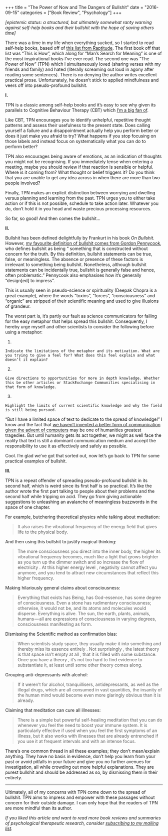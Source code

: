 +++
title = "The Power of Now and The Dangers of Bullshit"
date = "2016-09-15"
categories = ["Book Review", "Psychology"]
+++



*\[epistemic status: a structured, but ultimately somewhat ranty warning against self-help books and their bullshit with the hope of saving others time\]*

There was a time in my life when everything sucked, so I started to read self-help books, based off of [this list from Raptitude](http://www.raptitude.com/2013/02/five-self-help-books-that-actually-helped/). The first book off that list was “This is How”, which along for “Man’s Search for Meaning” is one of the most inspirational books I’ve ever read. The second one was “The Power of Now” (TPN) which I simultaneously loved (sharing verses with my friends and family) and hated (literally screaming out loud in agony after reading some sentences). There is no denying the author writes excellent practical prose. Unfortunately, he doesn’t stick to applied mindfulness and veers off into pseudo-profound bullshit.

**I.**

TPN is a classic among self-help books and it’s easy to see why given its parallels to Cognitive Behaviour Therapy (CBT) which [I’m a big fan of](https://medium.com/@seanaubin/debugging-your-thoughts-with-mind-maps-94aeecd2821d#.96p14ixwy).

Like CBT, TPN encourages you to identify unhelpful, repetitive thought patterns and assess their usefulness to the present state. Does calling yourself a failure and a disappointment actually help you perform better or does it just make you afraid to try? What happens if you stop focusing on those labels and instead focus on systematically what you can do to perform better?

TPN also encourages being aware of emotions, as an indication of thoughts you might not be recognising. If you immediately tense when entering a meeting, maybe you should review if that reaction is sensible or helpful. Where is it coming from? What thought or belief triggers it? Do you think that you are unable to get any idea across in when there are more than two people involved?

Finally, TPN makes an explicit distinction between worrying and dwelling versus planning and learning from the past. TPN urges you to either take action or if this is not possible, schedule to take action later. Whatever you do, don’t hold it in you head and waste precious processing resources.

So far, so good! And then comes the bullshit…

**II.**

Bullshit has been defined delightfully by Frankurt in his book *On Bullshit*. However, [my favourite definition of bullshit comes from Gordon Pennycook](http://journal.sjdm.org/15/15923ac/jdm15923acr.pdf), who defines bullshit as being “ something that is constructed without concern for the truth. By this definition, bullshit statements can be true, false, or meaningless. The absence or presence of these factors is irrelevant to something being bullshit. Nonetheless, although bullshit statements can be incidentally true, bullshit is generally false and hence, often problematic.” Pennycook also emphasises how it’s generally “design\[ed\] to impress”.

This is usually seen in pseudo-science or spirituality (Deepak Chopra is a great example), where the words “toxins”, “forces”, “consciousness” and “organic” are stripped of their scientific meaning and used to give illusions of grandeur.

The worst part is, it’s partly our fault as science communicators for falling for the easy metaphor that helps spread this bullshit. Consequently, I hereby urge myself and other scientists to consider the following before using a metaphor:

1.  

    Indicate the limitations of the metaphor and its motivation. What are you trying to give a feel for? What does this feel explain and what doesn’t it explain?
2.  

    Give directions to opportunities for more in depth knowledge. Whether this be other articles or StackExchange Communities specialising in that form of knowledge.
3.  

    Highlight the limits of current scientific knowledge and why the field is still being pursued.
    

“But I have a limited space of text to dedicate to the spread of knowledge!” I know and the fact that [we haven’t invented a better form of communication given the advent of computers](https://medium.com/@seanaubin/mind-maps-for-augmented-thinking-communication-24a7d949388d#.673ghom5w) may be one of humanities greatest tragedies. But until humanity gets its act together, we might as well face the reality that text is still a dominant communication medium and accept the responsibility to use it as effectively and safely as possible.

Cool. I’m glad we’ve got that sorted out, now let’s go back to TPN for some practical examples of bullshit.

**III.**

TPN is a repeat offender of spreading pseudo-profound bullshit in its second half, which is weird since its first half is so practical. It’s like the author wrote the first part talking to people about their problems and the second half while tripping on acid. They go from giving actionable suggestions to unleashing an avalanche of meaningless buzzwords in the space of one chapter.

For example, butchering theoretical physics while talking about meditation:

> It also raises the vibrational frequency of the energy field that gives life to the physical body.

And then using this bullshit to justify magical thinking:

> The more consciousness you direct into the inner body, the higher its vibrational frequency becomes, much like a light that grows brighter as you turn up the dimmer switch and so increase the flow of electricity . At this higher energy level , negativity cannot affect you anymore, and you tend to attract new circumstances that reflect this higher frequency.

Making hilariously general claims about consciousness:

> Everything that exists has Being, has God-essence, has some degree
> of consciousness. Even a stone has rudimentary consciousness;
> otherwise, it would not be, and its atoms and molecules would
> disperse. Everything is alive. The sun, the earth, plants, animals,
> humans — all are expressions of consciousness in varying degrees,
> consciousness manifesting as form.

Dismissing the Scientific method as confirmation bias:

> When scientists study space, they usually make it into something and thereby miss its essence entirely . Not surprisingly , the latest theory is that space isn’t empty at all , that it is filled with some substance. Once you have a theory , it’s not too hard to find evidence to substantiate it, at least until some other theory comes along.

Grouping anti-depressants with alcohol:

> If it weren’t for alcohol, tranquillisers, antidepressants, as well as the illegal drugs, which are all consumed in vast quantities, the insanity of the human mind would become even more glaringly obvious than it is already.

Claiming that meditation can cure all illnesses:

> There is a simple but powerful self-healing meditation that you can do
> whenever you feel the need to boost your immune system. It is
> particularly effective if used when you feel the first symptoms of an
> illness, but it also works with illnesses that are already entrenched if
> you use it at frequent intervals and with an intense focus.

There’s one common thread in all these examples; they don’t mean/explain anything. They have no basis in evidence, don’t help you learn from your past or avoid pitfalls in your future and give you no further avenues for investigation, all while crowding out more helpful explanations. They are purest bullshit and should be addressed as so, by dismissing them in their entirety.

---

Ultimately, all of my concerns with TPN come down to the spread of bullshit. TPN aims to impress and empower with these passages without concern for their outside damage. I can only hope that the readers of TPN are more mindful than its author.

*If you liked this article and want to read more book reviews and summaries of psychological therapeutic research, consider* [*subscribing to my mailing list*](https://uwaterloo.us15.list-manage.com/subscribe?u=d5612fe997cc72aac70c4ffe9&id=76226838bc)*.*
